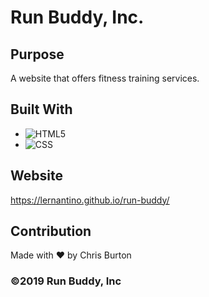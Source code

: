 # Run Buddy, Inc.

## Purpose
A website that offers fitness training services. 

## Built With
* ![HTML5](https://img.shields.io/badge/HTML5-E34F26?style=plastic&logo=html5&logoColor=white)
* ![CSS](https://img.shields.io/badge/CSS3-1572B6?style=plastic&logo=css3&logoColor=white)

## Website
https://lernantino.github.io/run-buddy/

## Contribution
Made with ❤️ by Chris Burton

### ©️2019 Run Buddy, Inc 
